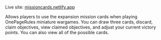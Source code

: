 Live site: [missioncards.netlify.app](missioncards.netlify.app)

Allows players to use the expansion mission cards when playing OnePageRules miniature wargames. You can draw three cards, discard, claim objectives, view claimed objectives, and adjust your current victory points. You can also view all of the possible cards.